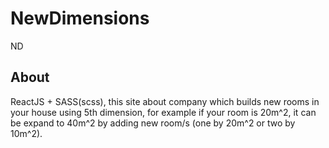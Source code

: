 # NewDimensions
ND

## About
ReactJS + SASS(scss), this site about company which builds new rooms in your house using 5th dimension, for example if your room is 20m^2, it can be expand to 40m^2 by adding new room/s (one by 20m^2 or two by 10m^2).